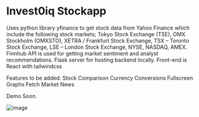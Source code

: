 # Invest0iq Stockapp

Uses python library yfinance to get stock data from Yahoo Finance which include the following stock markets; Tokyo Stock Exchange (TSE), OMX Stockholm (OMXSTO), XETRA / Frankfurt Stock Exchange, 
TSX – Toronto Stock Exchange, LSE – London Stock Exchange, NYSE, NASDAQ, AMEX. Finnhub API is used for getting market sentiment and analyst recommendations.
Flask server for hosting backend locally. 
Front-end is React with tailwindcss

Features to be added:
  Stock Comparison
  Currency Conversions
  Fullscreen Graphs
  Fetch Market News
  

Demo Soon.

![image](https://github.com/user-attachments/assets/cd8a60f3-6bd2-4aff-ba57-4a060b9c3f14)
